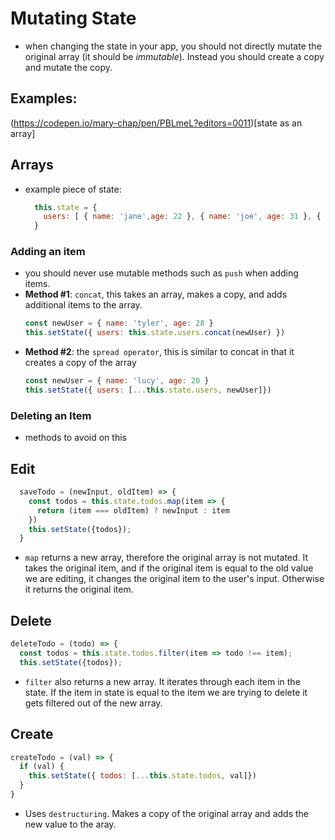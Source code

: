 # Mutating State 
- when changing the state in your app, you should not directly mutate the original array (it should be *immutable*).  Instead you should create a copy and mutate the copy. 

## Examples:
(https://codepen.io/mary-chap/pen/PBLmeL?editors=0011)[state as an array]

## Arrays
- example piece of state: 
  ```javascript
    this.state = {
      users: [ { name: 'jane',age: 22 }, { name: 'joe', age: 31 }, { name: 'tyler', age: 28 } ]
    }
  ```
### Adding an item
- you should never use mutable methods such as `push` when adding items.  
- **Method #1**: `concat`, this takes an array, makes a copy, and adds additional items to the array.
  ```javascript
  const newUser = { name: 'tyler', age: 28 }
  this.setState({ users: this.state.users.concat(newUser) })
  ```
- **Method #2**: the `spread operator`, this is similar to concat in that it creates a copy of the array
    ```javascript
    const newUser = { name: 'lucy', age: 20 }
    this.setState({ users: [...this.state.users, newUser]})
    ```
### Deleting an Item 
- methods to avoid on this 




### 






## Edit 
```javascript 
  saveTodo = (newInput, oldItem) => {
    const todos = this.state.todos.map(item => {
      return (item === oldItem) ? newInput : item
    })
    this.setState({todos});
  }
```
- `map` returns a new array, therefore the original array is not mutated.  It takes the original item, and if the original item is equal to the old value we are editing, it changes the original item to the user's input.  Otherwise it returns the original item.

## Delete
```javascript
deleteTodo = (todo) => {
  const todos = this.state.todos.filter(item => todo !== item);
  this.setState({todos});
```
- `filter` also returns a new array.  It iterates through each item in the state. If the item in state is equal to the item we are trying to delete it gets filtered out of the new array.

## Create 
```javascript
createTodo = (val) => {
  if (val) {
    this.setState({ todos: [...this.state.todos, val]})
  }
}
```
- Uses `destructuring`.  Makes a copy of the original array and adds the new value to the aray. 
